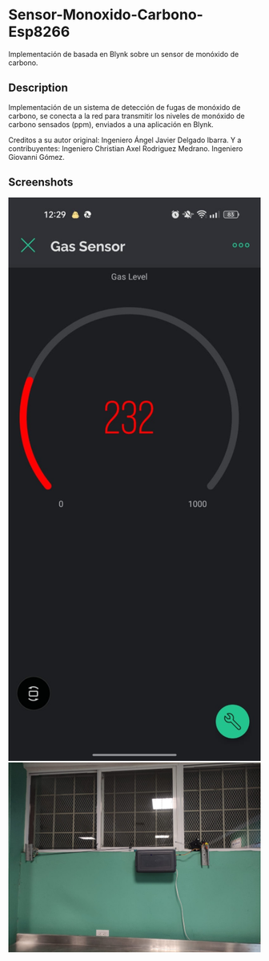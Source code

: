 # Sensor-Monoxido-Carbono-Esp8266

Implementación de basada en Blynk sobre un sensor de monóxido de carbono.

## Description

Implementación de un sistema de detección de fugas de monóxido de carbono, se conecta a la red para transmitir los niveles de monóxido de carbono sensados (ppm), enviados a una aplicación en Blynk.

Creditos a su autor original: Ingeniero Ángel Javier Delgado Ibarra.
Y a contribuyentes:
Ingeniero Christian Axel Rodriguez Medrano.
Ingeniero Giovanni Gómez.


## Screenshots
<img width="600" alt="app" src="Arduino/Sensor-Monoxido-Carbono-Esp8266/Screenshots/appBlynk.jpeg">
<img width="600" alt="instalation" src="Arduino/Sensor-Monoxido-Carbono-Esp8266/Screenshots/instalacionFisica.jpeg">
